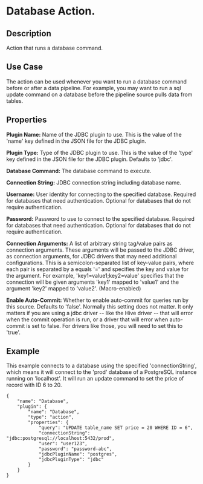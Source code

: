 # Database Action.


Description
-----------
Action that runs a database command.


Use Case
--------
The action can be used whenever you want to run a database command before or after a data pipeline.
For example, you may want to run a sql update command on a database before the pipeline source pulls data from tables.


Properties
----------
**Plugin Name:** Name of the JDBC plugin to use. This is the value of the 'name' key
defined in the JSON file for the JDBC plugin.

**Plugin Type:** Type of the JDBC plugin to use. This is the value of the 'type' key
defined in the JSON file for the JDBC plugin. Defaults to 'jdbc'.

**Database Command:** The database command to execute.

**Connection String:** JDBC connection string including database name.

**Username:** User identity for connecting to the specified database. Required for databases that need
authentication. Optional for databases that do not require authentication.

**Password:** Password to use to connect to the specified database. Required for databases
that need authentication. Optional for databases that do not require authentication.

**Connection Arguments:** A list of arbitrary string tag/value pairs as connection arguments. These arguments
will be passed to the JDBC driver, as connection arguments, for JDBC drivers that may need additional configurations.
This is a semicolon-separated list of key-value pairs, where each pair is separated by a equals '=' and specifies
the key and value for the argument. For example, 'key1=value1;key2=value' specifies that the connection will be
given arguments 'key1' mapped to 'value1' and the argument 'key2' mapped to 'value2'. (Macro-enabled)

**Enable Auto-Commit:** Whether to enable auto-commit for queries run by this source. Defaults to 'false'.
Normally this setting does not matter. It only matters if you are using a jdbc driver -- like the Hive
driver -- that will error when the commit operation is run, or a driver that will error when auto-commit is
set to false. For drivers like those, you will need to set this to 'true'.


Example
-------
This example connects to a database using the specified 'connectionString', which means
it will connect to the 'prod' database of a PostgreSQL instance running on 'localhost'.
It will run an update command to set the price of record with ID 6 to 20.

    {
        "name": "Database",
        "plugin": {
            "name": "Database",
            "type": "action",
            "properties": {
                "query": "UPDATE table_name SET price = 20 WHERE ID = 6",
                "connectionString": "jdbc:postgresql://localhost:5432/prod",
                "user": "user123",
                "password": "password-abc",
                "jdbcPluginName": "postgres",
                "jdbcPluginType": "jdbc"
            }
        }
    }
